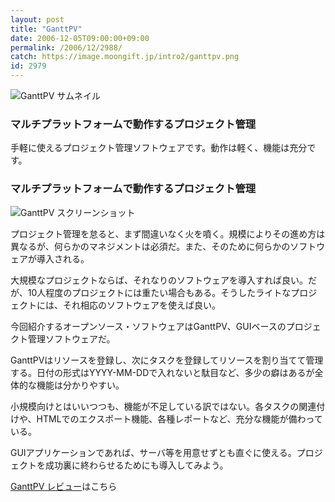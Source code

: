 ```yaml
---
layout: post
title: "GanttPV"
date: 2006-12-05T09:00:00+09:00
permalink: /2006/12/2988/
catch: https://image.moongift.jp/intro2/ganttpv.png
id: 2979
---
```

 ![GanttPV サムネイル](https://image.moongift.jp/intro2/ganttpv.t.png "GanttPV サムネイル")
  

### マルチプラットフォームで動作するプロジェクト管理
  
手軽に使えるプロジェクト管理ソフトウェアです。動作は軽く、機能は充分です。  
<!--more-->  

### マルチプラットフォームで動作するプロジェクト管理
  

![GanttPV スクリーンショット](https://image.moongift.jp/intro2/ganttpv.png "GanttPV スクリーンショット")

  

プロジェクト管理を怠ると、まず間違いなく火を噴く。規模によりその進め方は異なるが、何らかのマネジメントは必須だ。また、そのために何らかのソフトウェアが導入される。

  

大規模なプロジェクトならば、それなりのソフトウェアを導入すれば良い。だが、10人程度のプロジェクトには重たい場合もある。そうしたライトなプロジェクトには、それ相応のソフトウェアを使えば良い。

  

今回紹介するオープンソース・ソフトウェアはGanttPV、GUIベースのプロジェクト管理ソフトウェアだ。

  

GanttPVはリソースを登録し、次にタスクを登録してリソースを割り当てて管理する。日付の形式はYYYY-MM-DDで入れないと駄目など、多少の癖はあるが全体的な機能は分かりやすい。

  

小規模向けとはいいつつも、機能が不足している訳ではない。各タスクの関連付けや、HTMLでのエクスポート機能、各種レポートなど、充分な機能が備わっている。

  

GUIアプリケーションであれば、サーバ等を用意せずとも直ぐに使える。プロジェクトを成功裏に終わらせるためにも導入してみよう。

  

[GanttPV レビュー](http://oss.moongift.jp/review/i-2989.html)はこちら

